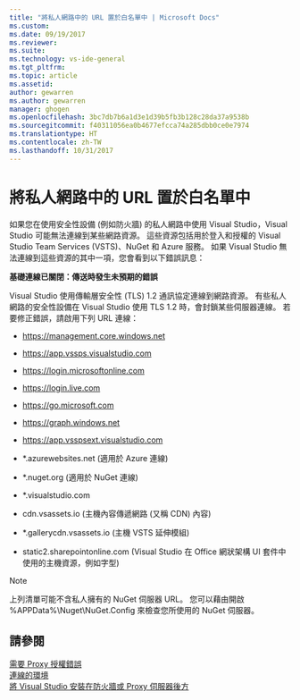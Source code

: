 ```yaml
---
title: "將私人網路中的 URL 置於白名單中 | Microsoft Docs"
ms.custom: 
ms.date: 09/19/2017
ms.reviewer: 
ms.suite: 
ms.technology: vs-ide-general
ms.tgt_pltfrm: 
ms.topic: article
ms.assetid: 
author: gewarren
ms.author: gewarren
manager: ghogen
ms.openlocfilehash: 3bc7db7b6a1d3e1d39b5fb3b128c28da37a9538b
ms.sourcegitcommit: f40311056ea0b4677efcca74a285dbb0ce0e7974
ms.translationtype: HT
ms.contentlocale: zh-TW
ms.lasthandoff: 10/31/2017
---
```

# <a name="whitelisting-urls-in-a-private-network"></a>將私人網路中的 URL 置於白名單中    
如果您在使用安全性設備 (例如防火牆) 的私人網路中使用 Visual Studio，Visual Studio 可能無法連線到某些網路資源。 這些資源包括用於登入和授權的 Visual Studio Team Services (VSTS)、NuGet 和 Azure 服務。 如果 Visual Studio 無法連線到這些資源的其中一項，您會看到以下錯誤訊息：  

  **基礎連線已關閉：傳送時發生未預期的錯誤**  

Visual Studio 使用傳輸層安全性 (TLS) 1.2 通訊協定連線到網路資源。 有些私人網路的安全性設備在 Visual Studio 使用 TLS 1.2 時，會封鎖某些伺服器連線。 若要修正錯誤，請啟用下列 URL 連線：

- https://management.core.windows.net  

- https://app.vssps.visualstudio.com  

- https://login.microsoftonline.com  

- https://login.live.com  

- https://go.microsoft.com  

- https://graph.windows.net  

- https://app.vsspsext.visualstudio.com  

- *.azurewebsites.net (適用於 Azure 連線)  

- *.nuget.org (適用於 NuGet 連線)  

- *.visualstudio.com  

- cdn.vsassets.io (主機內容傳遞網路 (又稱 CDN) 內容)  

- *.gallerycdn.vsassets.io (主機 VSTS 延伸模組)  

- static2.sharepointonline.com (Visual Studio 在 Office 網狀架構 UI 套件中使用的主機資源，例如字型)

> [!NOTE]
>  上列清單可能不含私人擁有的 NuGet 伺服器 URL。 您可以藉由開啟 %APPData%\Nuget\NuGet.Config 來檢查您所使用的 NuGet 伺服器。  

## <a name="see-also"></a>請參閱  
[需要 Proxy 授權錯誤](../ide/reference/proxy-authorization-required.md)  
[連線的環境](../ide/connected-environment.md)  
[將 Visual Studio 安裝在防火牆或 Proxy 伺服器後方](../install/install-visual-studio-behind-a-firewall-or-proxy-server.md)  
